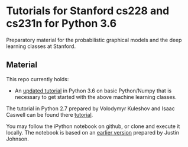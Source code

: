 # Tutorials for Stanford cs228 and cs231n for Python 3.6

Preparatory material for the probabilistic graphical models and the deep learning classes at Stanford.

## Material

This repo currently holds:

* An [updated tutorial](https://github.com/fchesnay/cs228-material/blob/master/tutorials/python/cs228-python-tutorial.ipynb) in Python 3.6 on basic Python/Numpy that is necessary to get started with the above machine learning classes.

The tutorial in Python 2.7 prepared by Volodymyr Kuleshov and Isaac Caswell can be found there [tutorial](https://github.com/kuleshov/cs228-material/blob/master/tutorials/python/cs228-python-tutorial.ipynb).

You may follow the iPython notebook on github, or clone and execute it locally.
The notebook is based on an [earlier version](http://cs231n.github.io/python-numpy-tutorial/) prepared by Justin Johnson.
